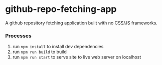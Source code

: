 # github-repo-fetching-app
A github repository fetching application built with no CSS/JS frameworks.

### Processes
1. run `npm install` to install dev dependencies
2. run `npm run build` to build
3. run `npm run start` to serve site to live web server on localhost
